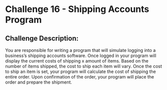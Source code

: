 # Challenge 16 - Shipping Accounts Program


## Challenge Description:

You are responsible for writing a program that will simulate logging into a business’s shipping
accounts software. Once logged in your program will display the current costs of shipping x
amount of items. Based on the number of items shipped, the cost to ship each item will vary.
Once the cost to ship an item is set, your program will calculate the cost of shipping the entire
order. Upon confirmation of the order, your program will place the order and prepare the
shipment.
